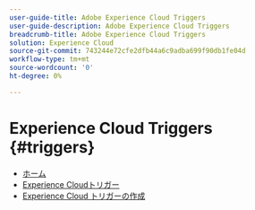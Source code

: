 ```yaml
---
user-guide-title: Adobe Experience Cloud Triggers
user-guide-description: Adobe Experience Cloud Triggers
breadcrumb-title: Adobe Experience Cloud Triggers
solution: Experience Cloud
source-git-commit: 743244e72cfe2dfb44a6c9adba699f90db1fe04d
workflow-type: tm+mt
source-wordcount: '0'
ht-degree: 0%

---
```


# Experience Cloud Triggers {#triggers}

* [ホーム](home.md)
* [Experience Cloudトリガー](overview.md)
* [Experience Cloud トリガーの作成](create.md)
